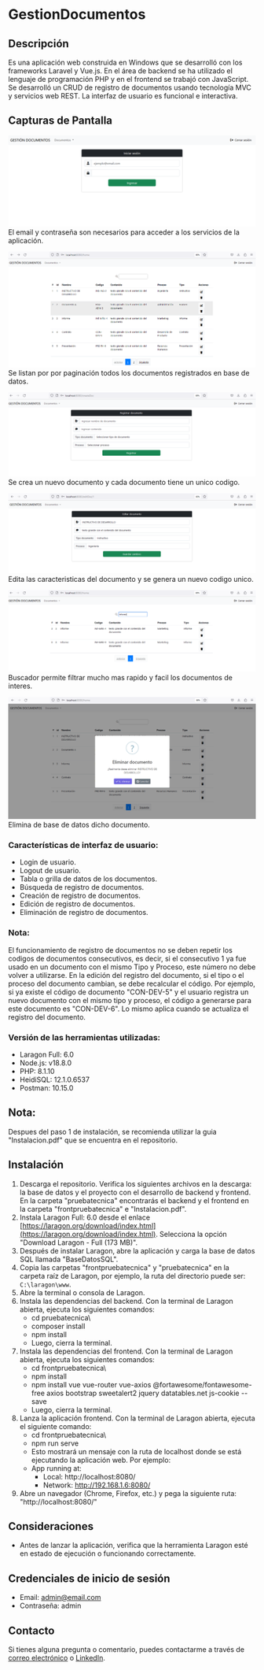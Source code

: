 # GestionDocumentos

## Descripción
Es una aplicación web construida en Windows que se desarrolló con los frameworks Laravel y Vue.js. En el área de backend se ha utilizado el lenguaje de programación PHP y en el frontend se trabajó con JavaScript. Se desarrolló un CRUD de registro de documentos usando tecnología MVC y servicios web REST. La interfaz de usuario es funcional e interactiva.

## Capturas de Pantalla

![Inicio de sesion](/Imagenes_proyecto/Login.png)
El email y contraseña son necesarios para acceder a los servicios de la aplicación.

![Listado de documentos](/Imagenes_proyecto/Lista_documentos.png)
Se listan por por paginación todos los documentos registrados en base de datos.

![Crear nuevo documento](/Imagenes_proyecto/Registrar_nuevo_doc.png)
Se crea un nuevo documento y cada documento tiene un unico codigo.

![Editar documento](/Imagenes_proyecto/editar_documento.png)
Edita las caracteristicas del documento y se genera un nuevo codigo unico.

![Buscar documento](/Imagenes_proyecto/busqueda.png)
Buscador permite filtrar mucho mas rapido y facil los documentos de interes.

![Eliminar documento](/Imagenes_proyecto/eliminar_doc.png)
Elimina de base de datos dicho documento.

### Características de interfaz de usuario:
- Login de usuario.
- Logout de usuario.
- Tabla o grilla de datos de los documentos.
- Búsqueda de registro de documentos.
- Creación de registro de documentos.
- Edición de registro de documentos.
- Eliminación de registro de documentos.

### Nota:
El funcionamiento de registro de documentos no se deben repetir los codigos de documentos consecutivos, es decir, si el consecutivo 1 ya fue usado en un documento con el mismo Tipo y Proceso, este número no debe volver a utilizarse. En la edición del registro del documento, si el tipo o el proceso del documento cambian, se debe recalcular el código. Por ejemplo, si ya existe el código de documento "CON-DEV-5" y el usuario registra un nuevo documento con el mismo tipo y proceso, el código a generarse para este documento es "CON-DEV-6". Lo mismo aplica cuando se actualiza el registro del documento.

### Versión de las herramientas utilizadas:
- Laragon Full: 6.0
- Node.js: v18.8.0
- PHP: 8.1.10
- HeidiSQL: 12.1.0.6537
- Postman: 10.15.0


## Nota:
Despues del paso 1 de instalación, se recomienda utilizar la guia "Instalacion.pdf" que se encuentra en el repositorio.

## Instalación
1. Descarga el repositorio. Verifica los siguientes archivos en la descarga: la base de datos y el proyecto con el desarrollo de backend y frontend. En la carpeta "pruebatecnica" encontrarás el backend y el frontend en la carpeta "frontpruebatecnica" e "Instalacion.pdf".
2. Instala Laragon Full: 6.0 desde el enlace [https://laragon.org/download/index.html](https://laragon.org/download/index.html). Selecciona la opción "Download Laragon - Full (173 MB)".
3. Después de instalar Laragon, abre la aplicación y carga la base de datos SQL llamada "BaseDatosSQL".
4. Copia las carpetas "frontpruebatecnica" y "pruebatecnica" en la carpeta raíz de Laragon, por ejemplo, la ruta del directorio puede ser: `C:\laragon\www`.
5. Abre la terminal o consola de Laragon.
6. Instala las dependencias del backend. Con la terminal de Laragon abierta, ejecuta los siguientes comandos:
	- cd pruebatecnica\
  	- composer install
  	- npm install
	- Luego, cierra la terminal.
7. Instala las dependencias del frontend. Con la terminal de Laragon abierta, ejecuta los siguientes comandos:
	- cd frontpruebatecnica\
	- npm install
	- npm install vue vue-router vue-axios @fortawesome/fontawesome-free axios bootstrap sweetalert2 jquery datatables.net js-cookie --save
	- Luego, cierra la terminal.
8. Lanza la aplicación frontend. Con la terminal de Laragon abierta, ejecuta el siguiente comando:
	- cd frontpruebatecnica\
	- npm run serve
	- Esto mostrará un mensaje con la ruta de localhost donde se está ejecutando la aplicación web. Por ejemplo:
	- App running at:
		- Local: http://localhost:8080/
		- Network: http://192.168.1.6:8080/
9. Abre un navegador (Chrome, Firefox, etc.) y pega la siguiente ruta: "http://localhost:8080/"

## Consideraciones
- Antes de lanzar la aplicación, verifica que la herramienta Laragon esté en estado de ejecución o funcionando correctamente.


## Credenciales de inicio de sesión
- Email: admin@email.com
- Contraseña: admin

## Contacto

Si tienes alguna pregunta o comentario, puedes contactarme a través de [correo electrónico](ander.ch95@gmail.com) o [LinkedIn](https://www.linkedin.com/in/andersoncuastumal/).

